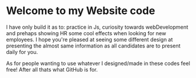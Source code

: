 # Welcome to my Website code

I have only build it as to: practice in Js, curiosity towards webDevelopment and prehaps showing HR some cool effects when looking for new employees. I hope you're pleased at seeing some different design at presenting the almost same information as all candidates are to present daily for you.

As for people wanting to use whatever I designed/made in these codes feel free! After all thats what GitHub is for.

